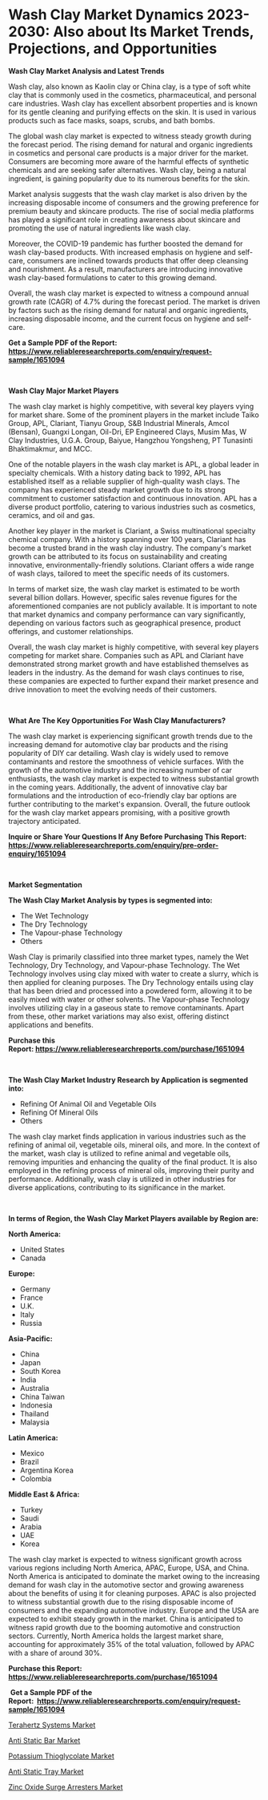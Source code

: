 <p><h1>Wash Clay Market Dynamics 2023-2030: Also about Its Market Trends, Projections, and Opportunities</h1></p><p><strong>Wash Clay Market Analysis and Latest Trends</strong></p>
<p><p>Wash clay, also known as Kaolin clay or China clay, is a type of soft white clay that is commonly used in the cosmetics, pharmaceutical, and personal care industries. Wash clay has excellent absorbent properties and is known for its gentle cleaning and purifying effects on the skin. It is used in various products such as face masks, soaps, scrubs, and bath bombs.</p><p>The global wash clay market is expected to witness steady growth during the forecast period. The rising demand for natural and organic ingredients in cosmetics and personal care products is a major driver for the market. Consumers are becoming more aware of the harmful effects of synthetic chemicals and are seeking safer alternatives. Wash clay, being a natural ingredient, is gaining popularity due to its numerous benefits for the skin.</p><p>Market analysis suggests that the wash clay market is also driven by the increasing disposable income of consumers and the growing preference for premium beauty and skincare products. The rise of social media platforms has played a significant role in creating awareness about skincare and promoting the use of natural ingredients like wash clay.</p><p>Moreover, the COVID-19 pandemic has further boosted the demand for wash clay-based products. With increased emphasis on hygiene and self-care, consumers are inclined towards products that offer deep cleansing and nourishment. As a result, manufacturers are introducing innovative wash clay-based formulations to cater to this growing demand.</p><p>Overall, the wash clay market is expected to witness a compound annual growth rate (CAGR) of 4.7% during the forecast period. The market is driven by factors such as the rising demand for natural and organic ingredients, increasing disposable income, and the current focus on hygiene and self-care.</p></p>
<p><strong>Get a Sample PDF of the Report:&nbsp; <a href="https://www.reliableresearchreports.com/enquiry/request-sample/1651094">https://www.reliableresearchreports.com/enquiry/request-sample/1651094</a></strong></p>
<p>&nbsp;</p>
<p><strong>Wash Clay Major Market Players</strong></p>
<p><p>The wash clay market is highly competitive, with several key players vying for market share. Some of the prominent players in the market include Taiko Group, APL, Clariant, Tianyu Group, S&B Industrial Minerals, Amcol (Bensan), Guangxi Longan, Oil-Dri, EP Engineered Clays, Musim Mas, W Clay Industries, U.G.A. Group, Baiyue, Hangzhou Yongsheng, PT Tunasinti Bhaktimakmur, and MCC.</p><p>One of the notable players in the wash clay market is APL, a global leader in specialty chemicals. With a history dating back to 1992, APL has established itself as a reliable supplier of high-quality wash clays. The company has experienced steady market growth due to its strong commitment to customer satisfaction and continuous innovation. APL has a diverse product portfolio, catering to various industries such as cosmetics, ceramics, and oil and gas.</p><p>Another key player in the market is Clariant, a Swiss multinational specialty chemical company. With a history spanning over 100 years, Clariant has become a trusted brand in the wash clay industry. The company's market growth can be attributed to its focus on sustainability and creating innovative, environmentally-friendly solutions. Clariant offers a wide range of wash clays, tailored to meet the specific needs of its customers.</p><p>In terms of market size, the wash clay market is estimated to be worth several billion dollars. However, specific sales revenue figures for the aforementioned companies are not publicly available. It is important to note that market dynamics and company performance can vary significantly, depending on various factors such as geographical presence, product offerings, and customer relationships.</p><p>Overall, the wash clay market is highly competitive, with several key players competing for market share. Companies such as APL and Clariant have demonstrated strong market growth and have established themselves as leaders in the industry. As the demand for wash clays continues to rise, these companies are expected to further expand their market presence and drive innovation to meet the evolving needs of their customers.</p></p>
<p>&nbsp;</p>
<p><strong>What Are The Key Opportunities For Wash Clay Manufacturers?</strong></p>
<p><p>The wash clay market is experiencing significant growth trends due to the increasing demand for automotive clay bar products and the rising popularity of DIY car detailing. Wash clay is widely used to remove contaminants and restore the smoothness of vehicle surfaces. With the growth of the automotive industry and the increasing number of car enthusiasts, the wash clay market is expected to witness substantial growth in the coming years. Additionally, the advent of innovative clay bar formulations and the introduction of eco-friendly clay bar options are further contributing to the market's expansion. Overall, the future outlook for the wash clay market appears promising, with a positive growth trajectory anticipated.</p></p>
<p><strong>Inquire or Share Your Questions If Any Before Purchasing This Report: <a href="https://www.reliableresearchreports.com/enquiry/pre-order-enquiry/1651094">https://www.reliableresearchreports.com/enquiry/pre-order-enquiry/1651094</a></strong></p>
<p>&nbsp;</p>
<p><strong>Market Segmentation</strong></p>
<p><strong>The Wash Clay Market Analysis by types is segmented into:</strong></p>
<p><ul><li>The Wet Technology</li><li>The Dry Technology</li><li>The Vapour-phase Technology</li><li>Others</li></ul></p>
<p><p>Wash Clay is primarily classified into three market types, namely the Wet Technology, Dry Technology, and Vapour-phase Technology. The Wet Technology involves using clay mixed with water to create a slurry, which is then applied for cleaning purposes. The Dry Technology entails using clay that has been dried and processed into a powdered form, allowing it to be easily mixed with water or other solvents. The Vapour-phase Technology involves utilizing clay in a gaseous state to remove contaminants. Apart from these, other market variations may also exist, offering distinct applications and benefits.</p></p>
<p><strong>Purchase this Report:&nbsp;<a href="https://www.reliableresearchreports.com/purchase/1651094">https://www.reliableresearchreports.com/purchase/1651094</a></strong></p>
<p>&nbsp;</p>
<p><strong>The Wash Clay Market Industry Research by Application is segmented into:</strong></p>
<p><ul><li>Refining Of Animal Oil and Vegetable Oils</li><li>Refining Of Mineral Oils</li><li>Others</li></ul></p>
<p><p>The wash clay market finds application in various industries such as the refining of animal oil, vegetable oils, mineral oils, and more. In the context of the market, wash clay is utilized to refine animal and vegetable oils, removing impurities and enhancing the quality of the final product. It is also employed in the refining process of mineral oils, improving their purity and performance. Additionally, wash clay is utilized in other industries for diverse applications, contributing to its significance in the market.</p></p>
<p>&nbsp;</p>
<p><strong>In terms of Region, the Wash Clay Market Players available by Region are:</strong></p>
<p>
    <p> <strong> North America: </strong>
        <ul>
            <li>United States</li>
            <li>Canada</li>
        </ul>
        </p> 
    <p> <strong> Europe: </strong>
        <ul>
            <li>Germany</li>
            <li>France</li>
            <li>U.K.</li>
            <li>Italy</li>
            <li>Russia</li>
        </ul>
        </p> 
    <p> <strong> Asia-Pacific: </strong>
        <ul>
            <li>China</li>
            <li>Japan</li>
            <li>South Korea</li>
            <li>India</li>
            <li>Australia</li>
            <li>China Taiwan</li>
            <li>Indonesia</li>
            <li>Thailand</li>
            <li>Malaysia</li>
        </ul>
        </p> 
    <p> <strong> Latin America: </strong>
        <ul>
            <li>Mexico</li>
            <li>Brazil</li>
            <li>Argentina Korea</li>
            <li>Colombia</li>
        </ul>
        </p> 
    <p> <strong> Middle East & Africa: </strong>
        <ul>
            <li>Turkey</li>
            <li>Saudi</li>
            <li>Arabia</li>
            <li>UAE</li>
            <li>Korea</li>
        </ul>
    </p>
    </p>
<p><p>The wash clay market is expected to witness significant growth across various regions including North America, APAC, Europe, USA, and China. North America is anticipated to dominate the market owing to the increasing demand for wash clay in the automotive sector and growing awareness about the benefits of using it for cleaning purposes. APAC is also projected to witness substantial growth due to the rising disposable income of consumers and the expanding automotive industry. Europe and the USA are expected to exhibit steady growth in the market. China is anticipated to witness rapid growth due to the booming automotive and construction sectors. Currently, North America holds the largest market share, accounting for approximately 35% of the total valuation, followed by APAC with a share of around 30%.</p></p>
<p><strong>Purchase this Report: <a href="https://www.reliableresearchreports.com/purchase/1651094">https://www.reliableresearchreports.com/purchase/1651094</a></strong></p>
<p>&nbsp;<strong>Get a Sample PDF of the Report:&nbsp;&nbsp;<a href="https://www.reliableresearchreports.com/enquiry/request-sample/1651094">https://www.reliableresearchreports.com/enquiry/request-sample/1651094</a></strong></p>
<p><strong></strong></p>
<p><p><a href="https://medium.com/@ulicesdoyle2023/terahertz-systems-market-insights-into-market-cagr-market-trends-and-growth-strategies-f906770578f6">Terahertz Systems Market</a></p><p><a href="https://medium.com/@walkersipes1943/anti-static-bar-market-exploring-market-share-market-trends-and-future-growth-e9e9d6e886e6">Anti Static Bar Market</a></p><p><a href="https://github.com/amonskiyk/Market-Research-Report-List-1/blob/main/potassium-thioglycolate-market.md">Potassium Thioglycolate Market</a></p><p><a href="https://medium.com/@shaniekunze/analyzing-anti-static-tray-market-global-industry-perspective-and-forecast-2023-to-2030-49c0bac1e644">Anti Static Tray Market</a></p><p><a href="https://medium.com/@verlielesch1927/zinc-oxide-surge-arresters-market-comprehensive-assessment-by-type-application-and-geography-633ff36cf4ab">Zinc Oxide Surge Arresters Market</a></p></p>